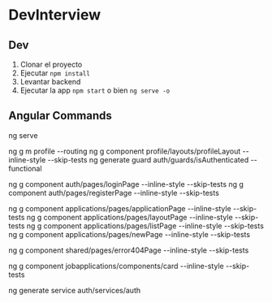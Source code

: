 # DevInterview

## Dev

1. Clonar el proyecto
2. Ejecutar `npm install`
3. Levantar backend
4. Ejecutar la app `npm start` o bien `ng serve -o`

## Angular Commands

ng serve

ng g m profile --routing
ng g component profile/layouts/profileLayout --inline-style --skip-tests
ng generate guard auth/guards/isAuthenticated --functional

ng g component auth/pages/loginPage --inline-style --skip-tests
ng g component auth/pages/registerPage --inline-style --skip-tests

ng g component applications/pages/applicationPage --inline-style --skip-tests
ng g component applications/pages/layoutPage --inline-style --skip-tests
ng g component applications/pages/listPage --inline-style --skip-tests
ng g component applications/pages/newPage --inline-style --skip-tests

ng g component shared/pages/error404Page --inline-style --skip-tests

ng g component jobapplications/components/card --inline-style --skip-tests

ng generate service auth/services/auth
